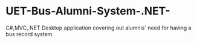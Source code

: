 # UET-Bus-Alumni-System-.NET-
C#,MVC,.NET Desktop application covering out alumnis' need for having a bus record system.

